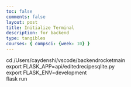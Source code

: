 ```yaml
---
toc: false
comments: false
layout: post
title: Initialize Terminal 
description: for backend 
type: tangibles
courses: { compsci: {week: 10} }
---
```





cd /Users/caydenshi/vscode/backendrocketmain <br>
export FLASK_APP=api/editedrecipesqlite.py <br>
export FLASK_ENV=development <br>
flask run <br>

